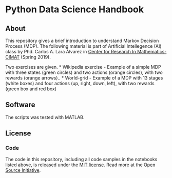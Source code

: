 # Python Data Science Handbook

## About

This repository gives a brief introduction to understand Markov Decision Process (MDP). The following material is part of Artificial Intellegence (AI) class by Phd. Carlos A. Lara Álvarez in [Center for Research In Mathematics-CIMAT](https://www.cimat.mx/) (Spring 2019).

Two exercises are given.
    * Wikipedia exercise - Example of a simple MDP with three states (green circles) and two actions (orange circles), with two rewards (orange arrows)..
    * World-grid - Example of a MDP with 13 stages (white boxes) and four actions (up, right, down, left), with two rewards (green box and red box)


## Software

The scripts was tested with MATLAB.



## License

### Code
The code in this repository, including all code samples in the notebooks listed above, is released under the [MIT license](LICENSE-CODE). Read more at the [Open Source Initiative](https://opensource.org/licenses/MIT).
